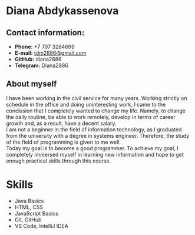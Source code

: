 # Diana Abdykassenova

## Contact information:

- **Phone:** +7 707 3284699
- **E-mail:** tdm2886@gmail.com
- **GitHub:** diana2886
- **Telegram:** Diana2886

## About myself

I have been working in the civil service for many years. Working strictly on schedule in the office and doing uninteresting work, I came to the conclusion that I completely wanted to change my life. Namely, to change the daily routine, be able to work remotely, develop in terms of career growth and, as a result, have a decent salary.\
I am not a beginner in the field of information technology, as I graduated from the university with a degree in systems engineer. Therefore, the study of the field of programming is given to me well.\
Today my goal is to become a good programmer. To achieve my goal, I completely immersed myself in learning new information and hope to get enough practical skills through this course.

# Skills

- Java Basics
- HTML, CSS
- JavaScript Basics
- Git, GitHub
- VS Code, IntelliJ IDEA
